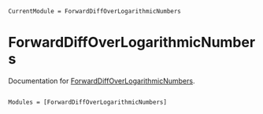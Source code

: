 ```@meta
CurrentModule = ForwardDiffOverLogarithmicNumbers
```

# ForwardDiffOverLogarithmicNumbers

Documentation for [ForwardDiffOverLogarithmicNumbers](https://github.com/gdalle/ForwardDiffOverLogarithmicNumbers.jl).

```@index
```

```@autodocs
Modules = [ForwardDiffOverLogarithmicNumbers]
```
